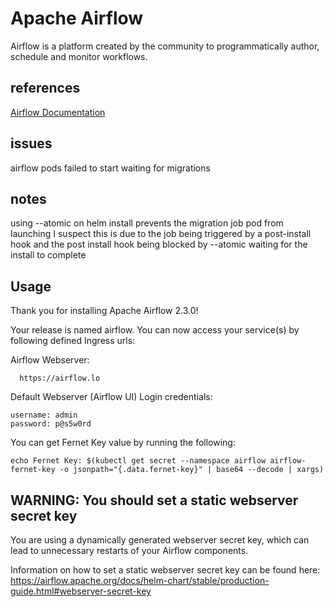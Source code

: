 # Apache Airflow

Airflow is a platform created by the community to programmatically author, schedule and monitor workflows.

## references

[Airflow Documentation](https://airflow.apache.org/docs/)

## issues

airflow pods failed to start 
waiting for migrations 

## notes

using --atomic on helm install prevents the migration job pod from launching
I suspect this is due to the job being triggered by a post-install hook and the post install hook being blocked by --atomic waiting for the install to complete

## Usage

Thank you for installing Apache Airflow 2.3.0!

Your release is named airflow.
You can now access your service(s) by following defined Ingress urls:

Airflow Webserver:

      https://airflow.lo

Default Webserver (Airflow UI) Login credentials:

    username: admin
    password: p@s5w0rd

You can get Fernet Key value by running the following:

    echo Fernet Key: $(kubectl get secret --namespace airflow airflow-fernet-key -o jsonpath="{.data.fernet-key}" | base64 --decode | xargs)

##  WARNING: You should set a static webserver secret key  #

You are using a dynamically generated webserver secret key, which can lead to
unnecessary restarts of your Airflow components.

Information on how to set a static webserver secret key can be found here:
https://airflow.apache.org/docs/helm-chart/stable/production-guide.html#webserver-secret-key
